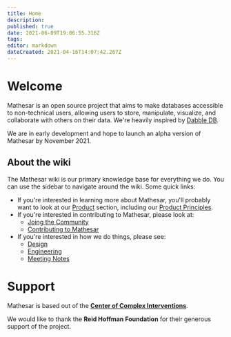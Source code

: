 ```yaml
---
title: Home
description: 
published: true
date: 2021-06-09T19:06:55.316Z
tags: 
editor: markdown
dateCreated: 2021-04-16T14:07:42.267Z
---
```


# Welcome
Mathesar is an open source project that aims to make databases accessible to non-technical users, allowing users to store, manipulate, visualize, and collaborate with others on their data. We're heavily inspired by [Dabble DB](https://www.youtube.com/watch?v=MCVj5RZOqwY).

We are in early development and hope to launch an alpha version of Mathesar by November 2021.

## About the wiki
The Mathesar wiki is our primary knowledge base for everything we do. You can use the sidebar to navigate around the wiki. Some quick links:

- If you're interested in learning more about Mathesar, you'll probably want to look at our [Product](/product) section, including our [Product Principles](/product/principles).
- If you're interested in contributing to Mathesar, please look at:
  - [Joing the Community](/community)
  - [Contributing to Mathesar](/community/contributing)
- If you're interested in how we do things, please see:
  - [Design](/design)
  - [Engineering](/engineering)
  - [Meeting Notes](/meeting-notes)

# Support
Mathesar is based out of the **[Center of Complex Interventions](https://www.centerofci.org/)**.

We would like to thank the **Reid Hoffman Foundation** for their generous support of the project.